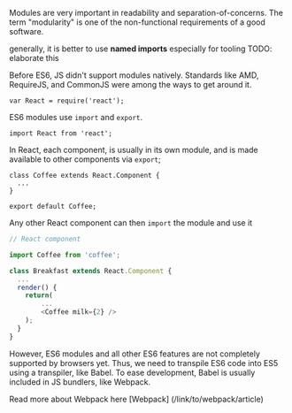 Modules are very important in readability and separation-of-concerns. The term "modularity" is one of the non-functional requirements of a good software.


generally, it is better to use **named imports** especially for tooling
TODO: elaborate this

Before ES6, JS didn't support modules natively. Standards like AMD, RequireJS, and CommonJS were among the ways to get around it.

```javscript
var React = require('react');
```

ES6 modules use `import` and `export`.

```javscript
import React from 'react';
```

In React, each component, is usually in its own module, and is made available to other components via `export`;

```javscript
class Coffee extends React.Component {
  ...
}

export default Coffee;
```

Any other React component can then `import` the module and use it
```javascript
// React component

import Coffee from 'coffee';

class Breakfast extends React.Component {
  ...
  render() {
    return(
        ...
        <Coffee milk={2} />  
    );
  }
}
```


However, ES6 modules and all other ES6 features are not completely supported by browsers yet. Thus, we need to transpile ES6 code into ES5 using a transpiler, like Babel.
To ease development, Babel is usually included in JS bundlers, like Webpack. 

Read more about Webpack here
[Webpack] (/link/to/webpack/article)
